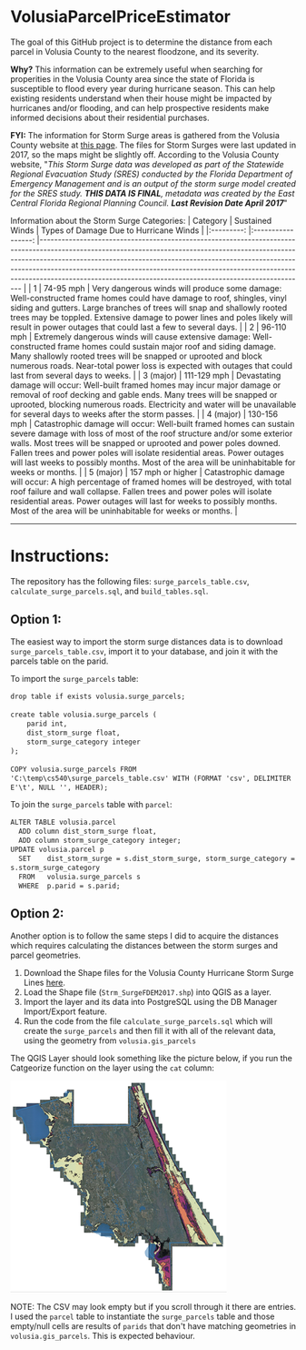 # VolusiaParcelPriceEstimator
The goal of this GitHub project is to determine the distance from each parcel in Volusia County to the nearest floodzone, and its severity. 

**Why?** This information can be extremely useful when searching for properities in the Volusia County area since the state of Florida is susceptible to flood every year during hurricane season. This can help existing residents understand when their house might be impacted by hurricanes and/or flooding, and can help prospective residents make informed decisions about their residential purchases.

**FYI:** The information for Storm Surge areas is gathered from the Volusia County website at [this page](http://maps.vcgov.org/gis/download/shapes.htm). The files for Storm Surges were last updated in 2017, so the maps might be slightly off. According to the Volusia County website, "*This Storm Surge data was developed as part of the Statewide Regional Evacuation Study (SRES) conducted by the Florida Department of Emergency Management and is an output of the storm surge model created for the SRES study. **THIS DATA IS FINAL**, metadata was created by the East Central Florida Regional Planning Council. **Last Revision Date April 2017***"

Information about the Storm Surge Categories:
|  Category 	|  Sustained Winds  	| Types of Damage Due to Hurricane Winds                                                                                                                                                                                                                                                                                                                                                          	|
|:---------:	|:-----------------:	|-------------------------------------------------------------------------------------------------------------------------------------------------------------------------------------------------------------------------------------------------------------------------------------------------------------------------------------------------------------------------------------------------	|
|     1     	|     74-95 mph     	| Very dangerous winds will produce some damage: Well-constructed frame homes could have damage to roof, shingles, vinyl siding and gutters. Large branches of trees will snap and shallowly rooted trees may be toppled. Extensive damage to power lines and poles likely will result in power outages that could last a few to several days.                                                    	|
|     2     	|     96-110 mph    	| Extremely dangerous winds will cause extensive damage: Well-constructed frame homes could sustain major roof and siding damage. Many shallowly rooted trees will be snapped or uprooted and block numerous roads. Near-total power loss is expected with outages that could last from several days to weeks.                                                                                    	|
| 3 (major) 	|    111-129 mph    	| Devastating damage will occur: Well-built framed homes may incur major damage or removal of roof decking and gable ends. Many trees will be snapped or uprooted, blocking numerous roads. Electricity and water will be unavailable for several days to weeks after the storm passes.                                                                                                           	|
| 4 (major) 	|    130-156 mph    	| Catastrophic damage will occur: Well-built framed homes can sustain severe damage with loss of most of the roof structure and/or some exterior walls. Most trees will be snapped or uprooted and power poles downed. Fallen trees and power poles will isolate residential areas. Power outages will last weeks to possibly months. Most of the area will be uninhabitable for weeks or months. 	|
| 5 (major) 	| 157 mph or higher 	| Catastrophic damage will occur: A high percentage of framed homes will be destroyed, with total roof failure and wall collapse. Fallen trees and power poles will isolate residential areas. Power outages will last for weeks to possibly months. Most of the area will be uninhabitable for weeks or months.                                                                                  	|

***

# Instructions:
The repository has the following files: `surge_parcels_table.csv`, `calculate_surge_parcels.sql`, and `build_tables.sql`.

## Option 1:
The easiest way to import the storm surge distances data is to download `surge_parcels_table.csv`, import it to your database, and join it with the parcels table on the parid.

To import the `surge_parcels` table:
```postgres
drop table if exists volusia.surge_parcels;

create table volusia.surge_parcels (
	parid int, 
	dist_storm_surge float, 
	storm_surge_category integer
);

COPY volusia.surge_parcels FROM 'C:\temp\cs540\surge_parcels_table.csv' WITH (FORMAT 'csv', DELIMITER E'\t', NULL '', HEADER);
```

To join the `surge_parcels` table with `parcel`:
```postgres
ALTER TABLE volusia.parcel
  ADD column dist_storm_surge float,
  ADD column storm_surge_category integer;
UPDATE volusia.parcel p
  SET    dist_storm_surge = s.dist_storm_surge, storm_surge_category = s.storm_surge_category
  FROM   volusia.surge_parcels s
  WHERE  p.parid = s.parid;
```



## Option 2:
Another option is to follow the same steps I did to acquire the distances which requires calculating the distances between the storm surges and parcel geometries.

1. Download the Shape files for the Volusia County Hurricane Storm Surge Lines [here](http://maps.vcgov.org/gis/download/shpfiles/stormsurge.zip).
2. Load the Shape file (`Strm_SurgeFDEM2017.shp`) into QGIS as a layer.
3. Import the layer and its data into PostgreSQL using the DB Manager Import/Export feature.
4. Run the code from the file `calculate_surge_parcels.sql` which will create the `surge_parcels` and then fill it with all of the relevant data, using the geometry from `volusia.gis_parcels`

The QGIS Layer should look something like the picture below, if you run the Catgeorize function on the layer using the `cat` column:

![Final QGIS Layer](https://github.com/jeftsd/VolusiaCountyHurricaneSurgeDistance/blob/master/QGIS_Storm_Surge_Layer.png)

NOTE: The CSV may look empty but if you scroll through it there are entries. I used the `parcel` table to instantiate the `surge_parcels` table and those empty/null cells are results of `parids` that don't have matching geometries in `volusia.gis_parcels`. This is expected behaviour.

